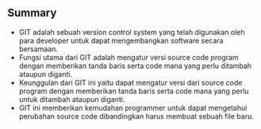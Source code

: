 ## Summary

- GIT adalah sebuah version control system yang telah digunakan oleh para developer untuk dapat mengembangkan software secara bersamaan.
- Fungsi utama dari GIT adalah mengatur versi source code program dengan memberikan tanda baris serta code mana yang perlu ditambah ataupun diganti.
- Keunggulan dari GIT ini yaitu dapat mengatur versi dari source code program dengan memberikan tanda baris serta code mana yang perlu untuk ditambah ataupun diganti.
- GIT ini memberikan kemudahan programmer untuk dapat mengetahui perubahan source code dibandingkan harus membuat sebuah file baru.